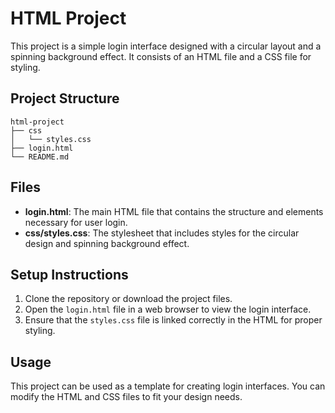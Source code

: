 # HTML Project

This project is a simple login interface designed with a circular layout and a spinning background effect. It consists of an HTML file and a CSS file for styling.

## Project Structure

```
html-project
├── css
│   └── styles.css
├── login.html
└── README.md
```

## Files

- **login.html**: The main HTML file that contains the structure and elements necessary for user login.
- **css/styles.css**: The stylesheet that includes styles for the circular design and spinning background effect.

## Setup Instructions

1. Clone the repository or download the project files.
2. Open the `login.html` file in a web browser to view the login interface.
3. Ensure that the `styles.css` file is linked correctly in the HTML for proper styling.

## Usage

This project can be used as a template for creating login interfaces. You can modify the HTML and CSS files to fit your design needs.